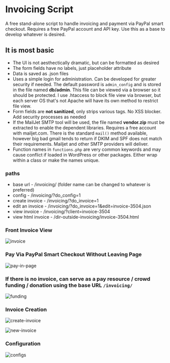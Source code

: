 # Invoicing Script
A free stand-alone script to handle invoicing and payment via PayPal smart checkout. Requires a free PayPal account and API key. Use this as a base to develop whatever is desired.

## It is most basic
* The UI is not aesthectically dramatic, but can be formatted as desired
* The form fields have no labels, just placeholder attribute
* Data is saved as .json files
* Uses a simple login for administration. Can be developed for greater security if needed. The default password is `admin_config` and is stored in the file named **db/admin**. This file can be viewed via a browser so it should be protected. I use .htaccess to block file view via browser, but each server OS that's not Apache will have its own method to restrict file view.
* Form fields are **not sanitized**, only strips various tags. No XSS blocker. Add security processes as needed
* If the MailJet SMTP tool will be used, the file named **vendor.zip** must be extracted to enable the dependent libraries. Requires a free account with mailjet.com. There is the standard `mail()` method available, however big bad gmail tends to return if DKIM and SPF does not match their requirements. Mailjet and other SMTP providers will deliver.
* Function names in `functions.php` are very common keywords and may cause conflict if loaded in WordPress or other packages. Either wrap within a class or make the names unique.

### paths
* base url - /invoicing/ (folder name can be changed to whatever is preferred)
* config - /invoicing/?do_config=1
* create invoice - /invoicing/?do_invoice=1
* edit an invoice - /invoicing/?do_invoice=1&edit=invoice-3504.json
* view invoice - /invoicing/?client=invoice-3504
* view html invoice - /dir-outside-invoicing/invoice-3504.html

### Front Invoice View
![invoice](https://github.com/user-attachments/assets/51245806-a081-4c7e-b54f-8dba72a94242)

### Pay Via PayPal Smart Checkout Without Leaving Page
![pay-in-page](https://github.com/user-attachments/assets/2e288783-a637-4ccc-92b4-122b75b5e976)

### If there is no invoice, can serve as a pay resource / crowd funding / donation using the base URL `/invoicing/`
![funding](https://github.com/user-attachments/assets/80da9fc4-4cbb-4263-9b73-518cbac37595)

### Invoice Creation
![create-invoice](https://github.com/user-attachments/assets/3968cf7e-30b6-4226-928c-6ca1f729f4e2)

![new-invoice](https://github.com/user-attachments/assets/66c260ed-ad14-4a3c-b170-bc3614b29e15)

### Configuration
![configs](https://github.com/user-attachments/assets/447b5c36-b29b-4a5c-93c7-3297eb115c9f)

